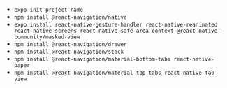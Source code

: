 - `expo init project-name`
- `npm install @react-navigation/native`
- `expo install react-native-gesture-handler react-native-reanimated react-native-screens react-native-safe-area-context @react-native-community/masked-view`
- `npm install @react-navigation/drawer`
- `npm install @react-navigation/stack`
- `npm install @react-navigation/material-bottom-tabs react-native-paper`
- `npm install @react-navigation/material-top-tabs react-native-tab-view`